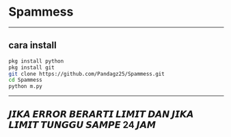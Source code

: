 # Spammess 
---
## cara install 
```bash
pkg install python
pkg install git
git clone https://github.com/Pandagz25/Spammess.git
cd Spammess
python m.py
```
--- 
## 𝙅𝙄𝙆𝘼 𝙀𝙍𝙍𝙊𝙍 𝘽𝙀𝙍𝘼𝙍𝙏𝙄 𝙇𝙄𝙈𝙄𝙏 𝘿𝘼𝙉 𝙅𝙄𝙆𝘼 𝙇𝙄𝙈𝙄𝙏 𝙏𝙐𝙉𝙂𝙂𝙐 𝙎𝘼𝙈𝙋𝙀 24 𝙅𝘼𝙈
